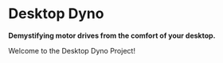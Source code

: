 # Desktop Dyno

**Demystifying motor drives from the comfort of your desktop.**

Welcome to the Desktop Dyno Project!
